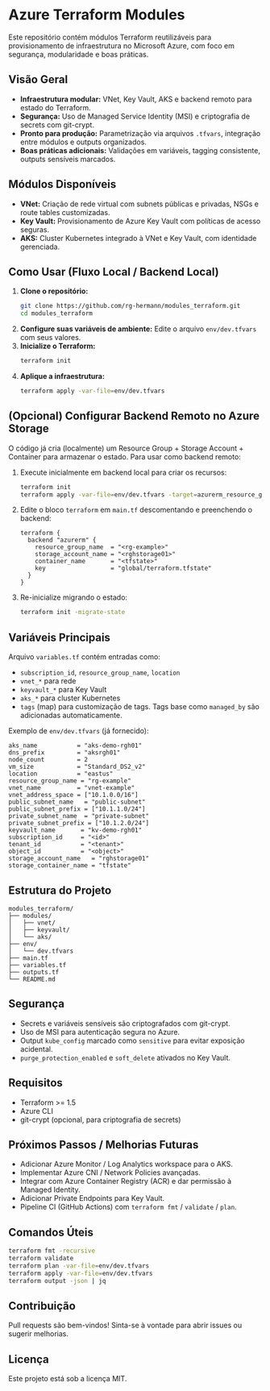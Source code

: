 # Azure Terraform Modules

Este repositório contém módulos Terraform reutilizáveis para provisionamento de infraestrutura no Microsoft Azure, com foco em segurança, modularidade e boas práticas.

## Visão Geral
- **Infraestrutura modular:** VNet, Key Vault, AKS e backend remoto para estado do Terraform.
- **Segurança:** Uso de Managed Service Identity (MSI) e criptografia de secrets com git-crypt.
- **Pronto para produção:** Parametrização via arquivos `.tfvars`, integração entre módulos e outputs organizados.
 - **Boas práticas adicionais:** Validações em variáveis, tagging consistente, outputs sensíveis marcados.

## Módulos Disponíveis
- **VNet:** Criação de rede virtual com subnets públicas e privadas, NSGs e route tables customizadas.
- **Key Vault:** Provisionamento de Azure Key Vault com políticas de acesso seguras.
- **AKS:** Cluster Kubernetes integrado à VNet e Key Vault, com identidade gerenciada.

## Como Usar (Fluxo Local / Backend Local)
1. **Clone o repositório:**
   ```sh
   git clone https://github.com/rg-hermann/modules_terraform.git
   cd modules_terraform
   ```
2. **Configure suas variáveis de ambiente:**
   Edite o arquivo `env/dev.tfvars` com seus valores.
3. **Inicialize o Terraform:**
   ```sh
   terraform init
   ```
4. **Aplique a infraestrutura:**
   ```sh
   terraform apply -var-file=env/dev.tfvars
   ```

## (Opcional) Configurar Backend Remoto no Azure Storage
O código já cria (localmente) um Resource Group + Storage Account + Container para armazenar o estado. Para usar como backend remoto:

1. Execute inicialmente em backend local para criar os recursos:
   ```sh
   terraform init
   terraform apply -var-file=env/dev.tfvars -target=azurerm_resource_group.tfstate -target=azurerm_storage_account.tfstate -target=azurerm_storage_container.tfstate
   ```
2. Edite o bloco `terraform` em `main.tf` descomentando e preenchendo o backend:
   ```hcl
   terraform {
     backend "azurerm" {
       resource_group_name  = "<rg-example>"
       storage_account_name = "<rghstorage01>"
       container_name       = "<tfstate>"
       key                  = "global/terraform.tfstate"
     }
   }
   ```
3. Re-inicialize migrando o estado:
   ```sh
   terraform init -migrate-state
   ```

## Variáveis Principais
Arquivo `variables.tf` contém entradas como:
- `subscription_id`, `resource_group_name`, `location`
- `vnet_*` para rede
- `keyvault_*` para Key Vault
- `aks_*` para cluster Kubernetes
- `tags` (map) para customização de tags. Tags base como `managed_by` são adicionadas automaticamente.

Exemplo de `env/dev.tfvars` (já fornecido):
```hcl
aks_name           = "aks-demo-rgh01"
dns_prefix         = "aksrgh01"
node_count         = 2
vm_size            = "Standard_DS2_v2"
location           = "eastus"
resource_group_name = "rg-example"
vnet_name          = "vnet-example"
vnet_address_space = ["10.1.0.0/16"]
public_subnet_name   = "public-subnet"
public_subnet_prefix = ["10.1.1.0/24"]
private_subnet_name  = "private-subnet"
private_subnet_prefix = ["10.1.2.0/24"]
keyvault_name       = "kv-demo-rgh01"
subscription_id     = "<id>"
tenant_id           = "<tenant>"
object_id           = "<object>"
storage_account_name   = "rghstorage01"
storage_container_name = "tfstate"
```

## Estrutura do Projeto
```
modules_terraform/
├── modules/
│   ├── vnet/
│   ├── keyvault/
│   └── aks/
├── env/
│   └── dev.tfvars
├── main.tf
├── variables.tf
├── outputs.tf
└── README.md
```

## Segurança
- Secrets e variáveis sensíveis são criptografados com git-crypt.
- Uso de MSI para autenticação segura no Azure.
 - Output `kube_config` marcado como `sensitive` para evitar exposição acidental.
 - `purge_protection_enabled` e `soft_delete` ativados no Key Vault.

## Requisitos
- Terraform >= 1.5
- Azure CLI
- git-crypt (opcional, para criptografia de secrets)

## Próximos Passos / Melhorias Futuras
- Adicionar Azure Monitor / Log Analytics workspace para o AKS.
- Implementar Azure CNI / Network Policies avançadas.
- Integrar com Azure Container Registry (ACR) e dar permissão à Managed Identity.
- Adicionar Private Endpoints para Key Vault.
- Pipeline CI (GitHub Actions) com `terraform fmt` / `validate` / `plan`.

## Comandos Úteis
```sh
terraform fmt -recursive
terraform validate
terraform plan -var-file=env/dev.tfvars
terraform apply -var-file=env/dev.tfvars
terraform output -json | jq
```

## Contribuição
Pull requests são bem-vindos! Sinta-se à vontade para abrir issues ou sugerir melhorias.

## Licença
Este projeto está sob a licença MIT.
